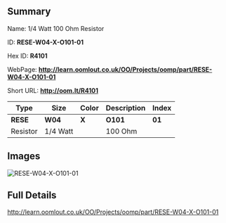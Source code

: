 

## Summary
 
Name: 1/4 Watt 100 Ohm Resistor

ID: __RESE-W04-X-O101-01__

Hex ID: __R4101__

WebPage: __http://learn.oomlout.co.uk/OO/Projects/oomp/part/RESE-W04-X-O101-01__

Short URL: __http://oom.lt/R4101__


| Type   | Size   | Color   | Description   | Index   |    
| ----- | ------   | ------   | -----   | ----   |    
| __RESE__   					| __W04__   					| __X__    						| __O101__    					| __01__ |    
| Resistor		| 1/4 Watt	| 		| 100 Ohm	| 	|

## Images
![RESE-W04-X-O101-01](http://oomlout.com/oomp-gen/parts/RESE-W04-X-O101-01/RESE-W04-X-O101-01_420.jpg)

## Full Details

 http://learn.oomlout.co.uk/OO/Projects/oomp/part/RESE-W04-X-O101-01

